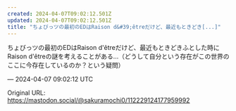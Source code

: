 ```yaml
---
created: 2024-04-07T09:02:12.501Z
updated: 2024-04-07T09:02:12.501Z
title: "ちょびっツの最初のEDはRaison d&#39;êtreだけど、最近もときどき[...]"
---
```


<p>ちょびっツの最初のEDはRaison d&#39;êtreだけど、最近もときどきふとした時にRaison d&#39;êtreの謎を考えることがある…（どうして自分という存在がこの世界のここに今存在しているのか？という疑問）</p>

&mdash; 2024-04-07 09:02:12 UTC

Original URL: https://mastodon.social/@sakuramochi0/112229124177959992
